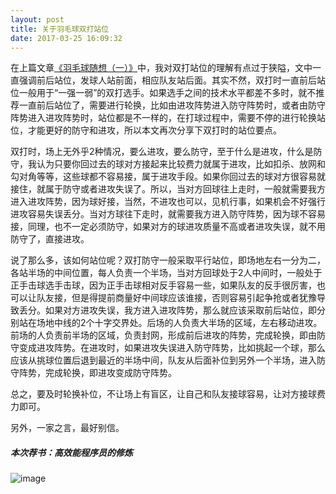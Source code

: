 ```yaml
---
layout: post
title: 关于羽毛球双打站位
date: 2017-03-25 16:09:32
---
```


在上篇文章[《羽毛球随想（一）》](http://reborncodinglife.com/2017/03/07/thoughts-about-badminton/)中，我对双打站位的理解有点过于狭隘，文中一直强调前后站位，发球人站前面，相应队友站后面。其实不然，双打时一直前后站位一般用于“一强一弱”的双打选手。如果选手之间的技术水平都差不多时，就不推荐一直前后站位了，需要进行轮换，比如由进攻阵势进入防守阵势时，或者由防守阵势进入进攻阵势时，站位都是不一样的，在打球过程中，需要不停的进行轮换站位，才能更好的防守和进攻，所以本文再次分享下双打时的站位要点。

双打时，场上无外乎2种情况，要么进攻，要么防守，至于什么是进攻，什么是防守，我认为只要你回过去的球对方接起来比较费力就属于进攻，比如扣杀、放网和勾对角等等，这些球都不容易接，属于进攻手段。如果你回过去的球对方很容易就接住，就属于防守或者进攻失误了。所以，当对方回球往上走时，一般就需要我方进入进攻阵势，因为球好接，当然，不进攻也可以，见机行事，如果机会不好强行进攻容易失误丢分。当对方球往下走时，就需要我方进入防守阵势，因为球不容易接，同理，也不一定必须防守，如果对方的球进攻质量不高或者进攻失误，就不用防守了，直接进攻。

说了那么多，该如何站位呢？双打防守一般采取平行站位，即场地左右一分为二，各站半场的中间位置，每人负责一个半场，当对方回球处于2人中间时，一般处于正手击球选手击球，因为正手击球相对反手容易一些，如果队友的反手很厉害，也可以让队友接，但是得提前商量好中间球应该谁接，否则容易引起争抢或者犹豫导致丢分。如果对方进攻失误，我方进入进攻阵势，那么就应该采取前后站位，即分别站在场地中线的2个十字交界处。后场的人负责大半场的区域，左右移动进攻。前场的人负责前半场的区域，负责封网，形成前后进攻的阵势，完成轮换，即由防守变成进攻阵势。在进攻时，如果进攻失误进入防守阵势，比如挑起一个球，那么应该从挑球位置后退到最近的半场中间，队友从后面补位到另外一个半场，进入防守阵势，完成轮换，即进攻变成防守阵势。

总之，要及时轮换补位，不让场上有盲区，让自己和队友接球容易，让对方接球费力即可。

另外，一家之言，最好别信。

##### 本次荐书：高效能程序员的修炼

![image](https://img11.360buyimg.com/n1/s200x200_g15/M00/00/1A/rBEhWVHt4nYIAAAAAAJa_kEQc9wAABS3gKwxnUAAlsW469.jpg)

